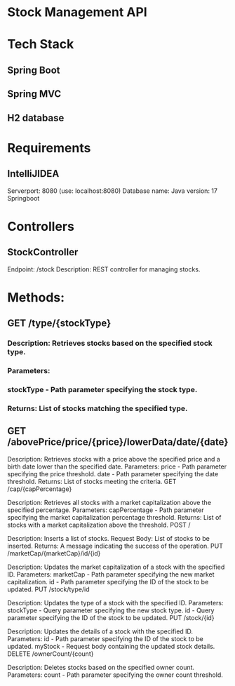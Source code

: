 # Stock Management API

# Tech Stack
## Spring Boot
## Spring MVC
## H2 database

# Requirements
## IntelliJIDEA
  Serverport: 8080 (use: localhost:8080)
  Database name: 
  Java version: 17
  Springboot 
  
# Controllers
## StockController
   Endpoint: /stock
   Description: REST controller for managing stocks.

# Methods:
 
## GET /type/{stockType}
### Description: Retrieves stocks based on the specified stock type.
### Parameters:
### stockType - Path parameter specifying the stock type.
### Returns: List of stocks matching the specified type.


## GET /abovePrice/price/{price}/lowerData/date/{date}
Description: Retrieves stocks with a price above the specified price and a birth date lower than the specified date.
Parameters:
price - Path parameter specifying the price threshold.
date - Path parameter specifying the date threshold.
Returns: List of stocks meeting the criteria.
GET /cap/{capPercentage}

Description: Retrieves all stocks with a market capitalization above the specified percentage.
Parameters:
capPercentage - Path parameter specifying the market capitalization percentage threshold.
Returns: List of stocks with a market capitalization above the threshold.
POST /

Description: Inserts a list of stocks.
Request Body: List of stocks to be inserted.
Returns: A message indicating the success of the operation.
PUT /marketCap/{marketCap}/id/{id}

Description: Updates the market capitalization of a stock with the specified ID.
Parameters:
marketCap - Path parameter specifying the new market capitalization.
id - Path parameter specifying the ID of the stock to be updated.
PUT /stock/type/id

Description: Updates the type of a stock with the specified ID.
Parameters:
stockType - Query parameter specifying the new stock type.
id - Query parameter specifying the ID of the stock to be updated.
PUT /stock/{id}

Description: Updates the details of a stock with the specified ID.
Parameters:
id - Path parameter specifying the ID of the stock to be updated.
myStock - Request body containing the updated stock details.
DELETE /ownerCount/{count}

Description: Deletes stocks based on the specified owner count.
Parameters:
count - Path parameter specifying the owner count threshold.
